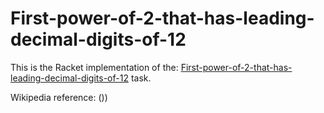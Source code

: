 # First-power-of-2-that-has-leading-decimal-digits-of-12

This is the Racket implementation of the: [First-power-of-2-that-has-leading-decimal-digits-of-12](https://rosettacode.org/wiki/First-power-of-2-that-has-leading-decimal-digits-of-12) task.

Wikipedia reference: ())
